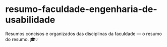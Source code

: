 # resumo-faculdade-engenharia-de-usabilidade
Resumos concisos e organizados das disciplinas da faculdade — o resumo do resumo. 🎓💡
